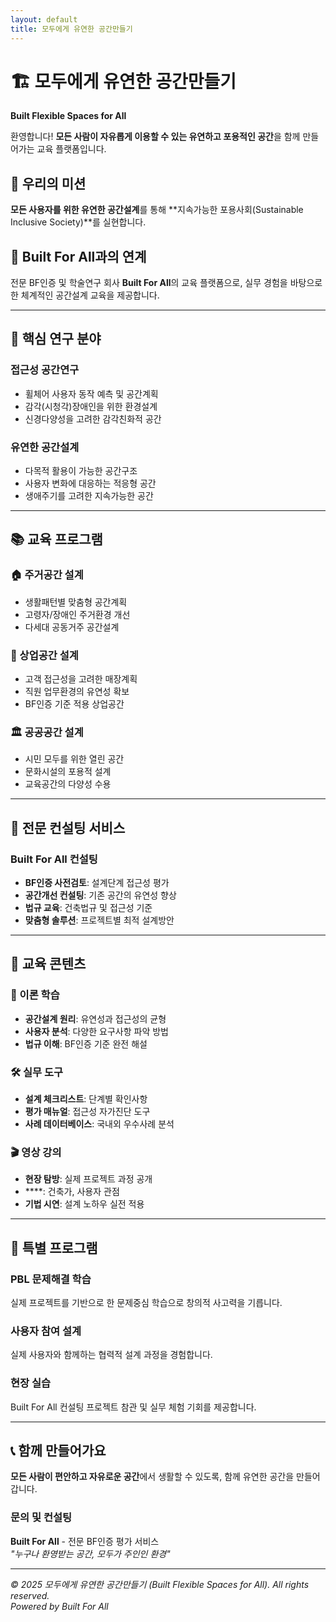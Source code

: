 ```yaml
---
layout: default
title: 모두에게 유연한 공간만들기
---
```


# 🏗️ 모두에게 유연한 공간만들기
**Built Flexible Spaces for All**

환영합니다! **모든 사람이 자유롭게 이용할 수 있는 유연하고 포용적인 공간**을 함께 만들어가는 교육 플랫폼입니다.

## 🎯 우리의 미션
**모든 사용자를 위한 유연한 공간설계**를 통해 **지속가능한 포용사회(Sustainable Inclusive Society)**를 실현합니다.

## 🏢 Built For All과의 연계
전문 BF인증 및 학술연구 회사 **Built For All**의 교육 플랫폼으로, 실무 경험을 바탕으로 한 체계적인 공간설계 교육을 제공합니다.

---

## 🔬 핵심 연구 분야

### **접근성 공간연구**
- 휠체어 사용자 동작 예측 및 공간계획
- 감각(시청각)장애인을 위한 환경설계
- 신경다양성을 고려한 감각친화적 공간

### **유연한 공간설계**
- 다목적 활용이 가능한 공간구조
- 사용자 변화에 대응하는 적응형 공간
- 생애주기를 고려한 지속가능한 공간

---

## 📚 교육 프로그램

### **🏠 주거공간 설계**
- 생활패턴별 맞춤형 공간계획
- 고령자/장애인 주거환경 개선
- 다세대 공동거주 공간설계

### **🏢 상업공간 설계**
- 고객 접근성을 고려한 매장계획
- 직원 업무환경의 유연성 확보
- BF인증 기준 적용 상업공간

### **🏛️ 공공공간 설계**
- 시민 모두를 위한 열린 공간
- 문화시설의 포용적 설계
- 교육공간의 다양성 수용

---

## 💼 전문 컨설팅 서비스

### **Built For All 컨설팅**
- **BF인증 사전검토**: 설계단계 접근성 평가
- **공간개선 컨설팅**: 기존 공간의 유연성 향상
- **법규 교육**: 건축법규 및 접근성 기준
- **맞춤형 솔루션**: 프로젝트별 최적 설계방안

---

## 🎥 교육 콘텐츠

### **📖 이론 학습**
- **공간설계 원리**: 유연성과 접근성의 균형
- **사용자 분석**: 다양한 요구사항 파악 방법
- **법규 이해**: BF인증 기준 완전 해설

### **🛠️ 실무 도구**
- **설계 체크리스트**: 단계별 확인사항
- **평가 매뉴얼**: 접근성 자가진단 도구
- **사례 데이터베이스**: 국내외 우수사례 분석

### **🎬 영상 강의**
- **현장 탐방**: 실제 프로젝트 과정 공개
- ****: 건축가, 사용자 관점
- **기법 시연**: 설계 노하우 실전 적용

---

## 🌟 특별 프로그램

### **PBL 문제해결 학습**
실제 프로젝트를 기반으로 한 문제중심 학습으로 창의적 사고력을 기릅니다.

### **사용자 참여 설계**
실제 사용자와 함께하는 협력적 설계 과정을 경험합니다.

### **현장 실습**
Built For All 컨설팅 프로젝트 참관 및 실무 체험 기회를 제공합니다.

---

## 📞 함께 만들어가요

**모든 사람이 편안하고 자유로운 공간**에서 생활할 수 있도록, 함께 유연한 공간을 만들어갑니다.

### 문의 및 컨설팅
**Built For All** - 전문 BF인증 평가 서비스  
*"누구나 환영받는 공간, 모두가 주인인 환경"*

---

*© 2025 모두에게 유연한 공간만들기 (Built Flexible Spaces for All). All rights reserved.*  
*Powered by Built For All*
